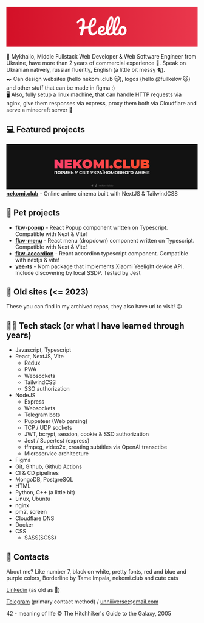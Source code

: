 ![hello](./hello.png)

👋 Mykhailo, Middle Fullstack Web Developer & Web Software Engineer from Ukraine, have more than 2 years of commercial experience 💸. Speak on Ukranian natively, russian fluently, English (a little bit messy 🐈). <br>
✒️ Can design websites (hello nekomi.club 😽), logos (hello @fullkekw 😼) and other stuff that can be made in figma :) <br>
🖥️ Also, fully setup a linux machine, that can handle HTTP requests via nginx, give them responses via express, proxy them both via Cloudflare and serve a minecraft server 🎉



## 💻 Featured projects
![nekomi.club](./featured-nekomi.jpg)
[**nekomi.club**](https://nekomi.club) - Online anime cinema built with NextJS & TailwindCSS

## 🐇 Pet projects
- [**fkw-popup**](https://github.com/fullkekw/fkw-popup) - React Popup component written on Typescript. Compatible with Next & Vite!
- [**fkw-menu**](https://github.com/fullkekw/fkw-menu) - React menu (dropdown) component written on Typescript. Compatible with Next & Vite!
- [**fkw-accordion**](https://github.com/fullkekw/fkw-accordion) - React accordion typescript component. Compatible with nextjs & vite!
- [**yee-ts**](https://github.com/unniiiverse/yee-ts) - Npm package that implements Xiaomi Yeelight device API. Include discovering by local SSDP. Tested by Jest

## 👴 Old sites (<= 2023)
These you can find in my archived repos, they also have url to visit! 😉

## 👨‍💻 Tech stack (or what I have learned through years)
+ Javascript, Typescript
+ React, NextJS, Vite
  + Redux
  + PWA
  + Websockets
  + TailwindCSS
  + SSO authorization
+ NodeJS
  + Express
  + Websockets
  + Telegram bots
  + Puppeteer (Web parsing)
  + TCP / UDP sockets
  + JWT, bcrypt, session, cookie & SSO authorization
  + Jest / Supertest (express)
  + ffmpeg, video2x, creating subtitles via OpenAI transctibe
  + Microservice architecture
+ Figma
+ Git, Github, Github Actions
+ CI & CD pipelines
+ MongoDB, PostgreSQL
+ HTML
+ Python, C++ (a little bit)
+ Linux, Ubuntu
+ nginx
+ pm2, screen
+ Cloudflare DNS
+ Docker
+ CSS
  + SASS(SCSS)

## 📩 Contacts
About me? Like number 7, black on white, pretty fonts, red and blue and purple colors, Borderline by Tame Impala, nekomi.club and cute cats

[Linkedin](https://www.linkedin.com/in/unniiiverse/) (as old as 🦖)

[Telegram](https://t.me/unniiiverse) (primary contact method) / [unniiiverse@gmail.com](mailto:unniiiverse@gmail.com)


42 - meaning of life © The Hitchhiker's Guide to the Galaxy, 2005